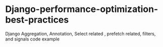 # Django-performance-optimization-best-practices
Django Aggregation, Annotation, Select related , prefetch related, filters, and signals code example 

